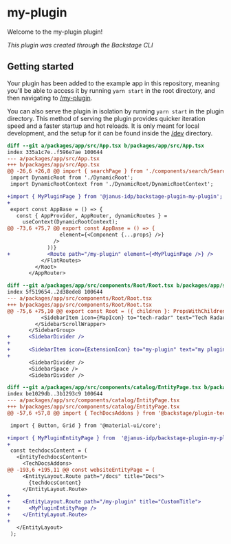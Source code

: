 # my-plugin

Welcome to the my-plugin plugin!

_This plugin was created through the Backstage CLI_

## Getting started

Your plugin has been added to the example app in this repository, meaning you'll be able to access it by running `yarn start` in the root directory, and then navigating to [/my-plugin](http://localhost:3000/my-plugin).

You can also serve the plugin in isolation by running `yarn start` in the plugin directory.
This method of serving the plugin provides quicker iteration speed and a faster startup and hot reloads.
It is only meant for local development, and the setup for it can be found inside the [/dev](./dev) directory.

```diff
diff --git a/packages/app/src/App.tsx b/packages/app/src/App.tsx
index 335a1c7e..f596e7ae 100644
--- a/packages/app/src/App.tsx
+++ b/packages/app/src/App.tsx
@@ -26,6 +26,8 @@ import { searchPage } from './components/search/SearchPage';
 import DynamicRoot from './DynamicRoot';
 import DynamicRootContext from './DynamicRoot/DynamicRootContext';

+import { MyPluginPage } from '@janus-idp/backstage-plugin-my-plugin';
+
 export const AppBase = () => {
   const { AppProvider, AppRouter, dynamicRoutes } =
     useContext(DynamicRootContext);
@@ -73,6 +75,7 @@ export const AppBase = () => {
                 element={<Component {...props} />}
               />
             ))}
+            <Route path="/my-plugin" element={<MyPluginPage />} />
           </FlatRoutes>
         </Root>
       </AppRouter>
```

```diff
diff --git a/packages/app/src/components/Root/Root.tsx b/packages/app/src/components/Root/Root.tsx
index 5f519654..2d38ede8 100644
--- a/packages/app/src/components/Root/Root.tsx
+++ b/packages/app/src/components/Root/Root.tsx
@@ -75,6 +75,10 @@ export const Root = ({ children }: PropsWithChildren<{}>) => (
           <SidebarItem icon={MapIcon} to="tech-radar" text="Tech Radar" />
         </SidebarScrollWrapper>
       </SidebarGroup>
+      <SidebarDivider />
+
+      <SidebarItem icon={ExtensionIcon} to="my-plugin" text="my plugin"/>
+
       <SidebarDivider />
       <SidebarSpace />
       <SidebarDivider />
```

```diff
diff --git a/packages/app/src/components/catalog/EntityPage.tsx b/packages/app/src/components/catalog/EntityPage.tsx
index be1029db..3b1293c9 100644
--- a/packages/app/src/components/catalog/EntityPage.tsx
+++ b/packages/app/src/components/catalog/EntityPage.tsx
@@ -57,6 +57,8 @@ import { TechDocsAddons } from '@backstage/plugin-techdocs-react';

 import { Button, Grid } from '@material-ui/core';

+import { MyPluginEntityPage } from  '@janus-idp/backstage-plugin-my-plugin';
+
 const techdocsContent = (
   <EntityTechdocsContent>
     <TechDocsAddons>
@@ -193,6 +195,11 @@ const websiteEntityPage = (
     <EntityLayout.Route path="/docs" title="Docs">
       {techdocsContent}
     </EntityLayout.Route>
+
+    <EntityLayout.Route path="/my-plugin" title="CustomTitle">
+      <MyPluginEntityPage />
+    </EntityLayout.Route>
+
   </EntityLayout>
 );
```

